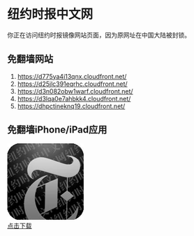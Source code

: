 <h1>纽约时报中文网</h1>
<p>你正在访问纽约时报镜像网站页面，因为原网址在中国大陆被封锁。</p>
<h2>免翻墙网站</h2>
<ol>
<li><a href="https://d775ya4i13qnx.cloudfront.net/" target="1">https://d775ya4i13qnx.cloudfront.net/</a></li>
<li><a href="https://d25jlc391eqrhc.cloudfront.net/" target="2">https://d25jlc391eqrhc.cloudfront.net/</a></li>
<li><a href="https://d3n082obw1warf.cloudfront.net/" target="3">https://d3n082obw1warf.cloudfront.net/</a></li>
<li><a href="https://d3lqa0e7ahbkk4.cloudfront.net/" target="4">https://d3lqa0e7ahbkk4.cloudfront.net/</a></li>
<li><a href="https://dhpctineknq19.cloudfront.net/" target="5">https://dhpctineknq19.cloudfront.net/</a></li>
</ol>
<h2>免翻墙iPhone/iPad应用</h2>
<p>
	<a href="https://itunes.apple.com/cn/app/niu-yue-shi-bao-zhong-wen-wang/id807498298?mt=8">
		<img src="icon175x175.jpeg" />
		<br/>点击下载
	</a>
</p>